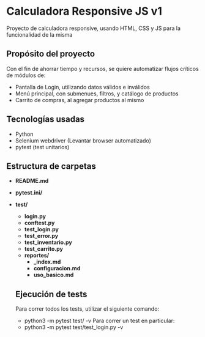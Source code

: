 # Calculadora Responsive JS v1
Proyecto de calculadora responsive, usando HTML, CSS y JS para la funcionalidad de la misma


## Propósito del proyecto
Con el fin de ahorrar tiempo y recursos, se quiere automatizar flujos críticos de módulos de:
 - Pantalla de Login, utilizando datos válidos e inválidos
 - Menú principal, con submenues, filtros, y catálogo de productos
 - Carrito de compras, al agregar productos al mismo

## Tecnologías usadas
* Python
* Selenium webdriver (Levantar browser automatizado)
* pytest (test unitarios)
  

## Estructura de carpetas

- **README.md**
- **pytest.ini/**
- **test/**
    - **login.py**
    - **conftest.py**
    - **test_login.py**
    - **test_error.py**
    - **test_inventario.py**
    - **test_carrito.py**
    - **reportes/**
        - **_index.md**
        - **configuracion.md**
        - **uso_basico.md**

  ## Ejecución de tests
  Para correr todos los tests, utilizar el siguiente comando:
  * python3 -m pytest test/ -v
  Para correr un test en particular:
  * python3 -m pytest test/test_login.py -v
 
    
